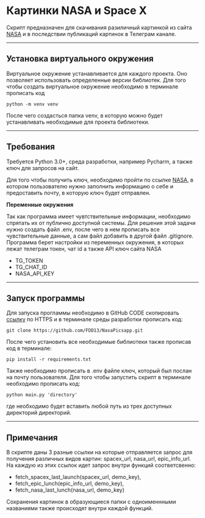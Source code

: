 # Картинки NASA и Space X

Скрипт предназначен  для скачивания разиличный картинкой из сайта [NASA](api.nasa.gov) и в последствии публикаций картинок в Телеграм канале.

---

##   Установка виртуального окружения



Виртуальное окружение устанавливается для каждого проекта. Оно позволяет использовать определенные версии библиотек. Для того чтобы создать виртуальное окружение необходимо в терминале прописать код

```
python -m venv venv
```
После чего создасться папка venv, в которую можно будет устанавливать необходимые для проекта библиотеки.

---

##  Требования

Требуется Python 3.0+, среда разработки, например Pycharm, а также ключ для запросов на сайт.


Для того чтобы получить ключ, необходимо пройти по ссылке [NASA](https://api.nasa.gov/), в котором пользователю нужно заполнить информацию о себе и предоставить почту, в которую ключ будет отправлен.


__Переменные окружения__

Так как программа имеет чувтствительные информации, необходимо спрятать их от публично доступной системы. Для решения этой задачи нужно создать файл .env, после чего в нем прописать все чувствительные данные, а сам файл добавить в другой файл .gitignore.
Программа берет настройки из переменных окружения, в которых лежат телеграм токен, чат id а также API ключ сайта NASA

* TG_TOKEN
* TG_CHAT_ID
* NASA_API_KEY


---

##  Запуск программы

Для запуска прогламмы необходимо в GitHub CODE скопировать [ссылку]() по HTTPS и в терминале среды разработки прописать код:

```
git clone https://github.com/FDD13/NasaPicsapp.git
```
После чего установить все необходимые библиотеки также прописав код в терминале:

```
pip install -r requirements.txt
```

Также необходимо прописать в .env файле ключ, который был послан на почту пользователя. Для того чтобы запустить скрипт в терминале необходимо прописать код:
```
python main.py 'directory'
```
где необходимо будет вставить любой путь из трех доступных директорий директорий.


---

##  Примечания

В скрипте даны 3 разные ссылки на которые отправляется запрос для получения различных видов картин: spacex_url, nasa_url, epic_info_url. 
На каждую из этих ссылок идет запрос внутри функций соответсвенно: 
* fetch_spacex_last_launch(spacex_url, demo_key),
* fetch_epic_lunch(epic_info_url, demo_key),
* fetch_nasa_last_lunch(nasa_url, demo_key)

Сохранения картинок в образующиеся папки с одноименнными названиями также происходят внутри каждой функций.

